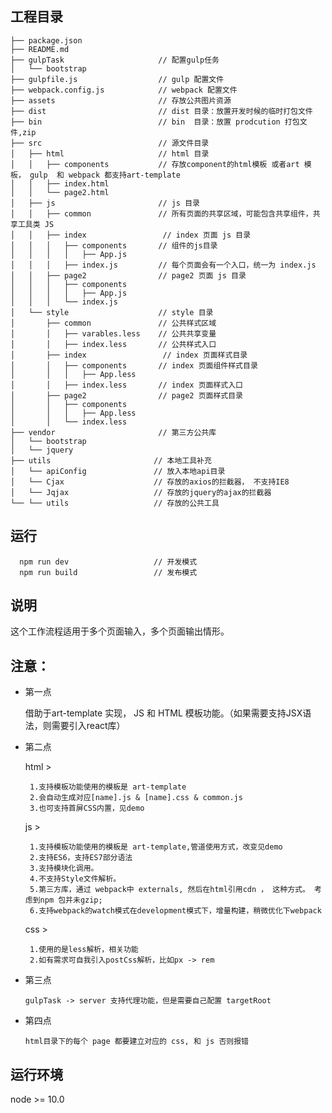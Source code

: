 ## 工程目录
```
├── package.json                 
├── README.md
├── gulpTask                     // 配置gulp任务
│   └── bootstrap                  
├── gulpfile.js                  // gulp 配置文件
├── webpack.config.js            // webpack 配置文件
├── assets                       // 存放公共图片资源
├── dist                         // dist 目录：放置开发时候的临时打包文件
├── bin                          // bin  目录：放置 prodcution 打包文件,zip
├── src                          // 源文件目录
│   ├── html                     // html 目录 
│   │   ├── components           // 存放component的html模板 或者art 模板， gulp  和 webpack 都支持art-template
│   │   ├── index.html
│   │   └── page2.html
│   ├── js                       // js 目录 
│   │   ├── common               // 所有页面的共享区域，可能包含共享组件，共享工具类 JS
│   │   ├── index                 // index 页面 js 目录
│   │   │   ├── components       // 组件的js目录 
│   │   │   │   ├── App.js
│   │   │   ├── index.js         // 每个页面会有一个入口，统一为 index.js
│   │   ├── page2                // page2 页面 js 目录
│   │   │   ├── components
│   │   │   │   ├── App.js
│   │   │   └── index.js
│   └── style                    // style 目录
│       ├── common               // 公共样式区域
│       │   ├── varables.less    // 公共共享变量
│       │   ├── index.less       // 公共样式入口
│       ├── index                 // index 页面样式目录    
│       │   ├── components       // index 页面组件样式目录
│       │   │   ├── App.less 
│       │   ├── index.less       // index 页面样式入口
│       ├── page2                // page2 页面样式目录
│       │   ├── components       
│       │   │   ├── App.less
│       │   └── index.less       
├── vendor                       // 第三方公共库
│   └── bootstrap
│   └── jquery
├── utils                       // 本地工具补充
│   └── apiConfig               // 放入本地api目录
│   └── Cjax                    // 存放的axios的拦截器， 不支持IE8
│   └── Jqjax                   // 存放的jquery的ajax的拦截器
└── └── utils                   // 存放的公共工具
```
## 运行
```
  npm run dev                   // 开发模式
  npm run build                 // 发布模式
```

## 说明

这个工作流程适用于多个页面输入，多个页面输出情形。

## 注意：

* 第一点

    借助于art-template 实现， JS 和 HTML 模板功能。（如果需要支持JSX语法，则需要引入react库）

* 第二点

    html > 

       1.支持模板功能使用的模板是 art-template
       2.会自动生成对应[name].js & [name].css & common.js
       3.也可支持首屏CSS内置，见demo

    js > 

       1.支持模板功能使用的模板是 art-template,管道使用方式，改变见demo
       2.支持ES6，支持ES7部分语法
       3.支持模块化调用。
       4.不支持Style文件解析。
       5.第三方库，通过 webpack中 externals, 然后在html引用cdn ， 这种方式。 考虑到npm 包并未gzip;
       6.支持webpack的watch模式在development模式下，增量构建，稍微优化下webpack
    
    css > 

       1.使用的是less解析，相关功能
       2.如有需求可自我引入postCss解析，比如px -> rem

* 第三点

      gulpTask -> server 支持代理功能，但是需要自己配置 targetRoot 


* 第四点

      html目录下的每个 page 都要建立对应的 css, 和 js 否则报错

## 运行环境

node >= 10.0


